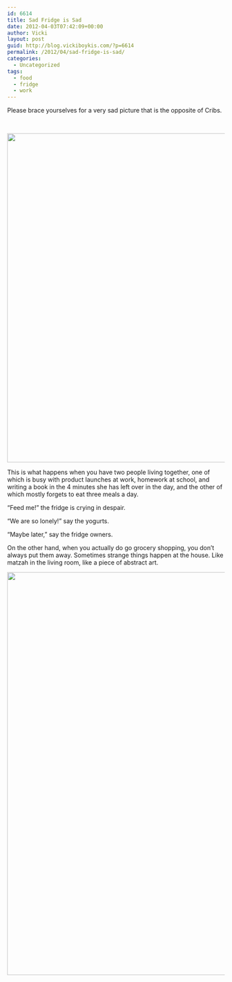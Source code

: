 ```yaml
---
id: 6614
title: Sad Fridge is Sad
date: 2012-04-03T07:42:09+00:00
author: Vicki
layout: post
guid: http://blog.vickiboykis.com/?p=6614
permalink: /2012/04/sad-fridge-is-sad/
categories:
  - Uncategorized
tags:
  - food
  - fridge
  - work
---
```

Please brace yourselves for a very sad picture that is the opposite of Cribs.

&nbsp;

<p style="text-align: center;">
  <a href="http://blog.vickiboykis.com/wp-content/uploads/2012/04/IMG_20120401_072557-1.jpg"><img class="aligncenter  wp-image-6617" title="IMG_20120401_072557 (1)" src="http://blog.vickiboykis.com/wp-content/uploads/2012/04/IMG_20120401_072557-1.jpg" alt="" width="571" height="762" /></a>
</p>

This is what happens when you have two people living together, one of which is busy with product launches at work, homework at school, and writing a book in the 4 minutes she has left over in the day, and the other of which mostly forgets to eat three meals a day.

&#8220;Feed me!&#8221; the fridge is crying in despair.

&#8220;We are so lonely!&#8221; say the yogurts.

&#8220;Maybe later,&#8221; say the fridge owners.

On the other hand, when you actually do go grocery shopping, you don&#8217;t always put them away. Sometimes strange things happen at the house. Like matzah in the living room, like a piece of abstract art.

<p style="text-align: center;">
  <a href="http://blog.vickiboykis.com/wp-content/uploads/2012/04/IMG_20120401_073928.jpg"><img class="aligncenter  wp-image-6618" title="IMG_20120401_073928" src="http://blog.vickiboykis.com/wp-content/uploads/2012/04/IMG_20120401_073928.jpg" alt="" width="700" height="933" /></a>
</p>